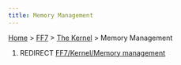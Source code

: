 ```yaml
---
title: Memory Management
---
```


[Home](/Main%20Page.md) > [FF7](/FF7.md) > [The Kernel](/FF7/The%20Kernel.md) > Memory Management

1.  REDIRECT [FF7/Kernel/Memory management][]

  [FF7/Kernel/Memory management]: /FF7/Kernel/Memory%20management.md
    "wikilink"
